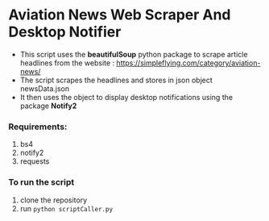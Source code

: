 # Aviation News Web Scraper And Desktop Notifier
* This script uses the **beautifulSoup** python package to scrape article headlines from the website : https://simpleflying.com/category/aviation-news/
* The script scrapes the headlines and stores in json object newsData.json
* It then uses the object to display desktop notifications using the package **Notify2**

### Requirements:
1) bs4
2) notify2
3) requests

### To run the script
1) clone the repository
2) run  `python scriptCaller.py`

